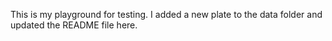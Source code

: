 This is my playground for testing.
I added a new plate to the data folder and updated the README file here.

